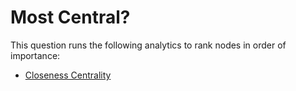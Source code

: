 # Most Central?

This question runs the following analytics to rank nodes in order of
importance:

-   [Closeness
    Centrality](/au/gov/asd/tac/constellation/views/analyticview/docs/analytic-closeness-centrality.html)
